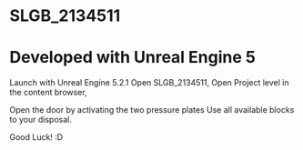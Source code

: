 # SLGB_2134511

Developed with Unreal Engine 5
===================================
Launch with Unreal Engine 5.2.1
Open SLGB_2134511,
Open Project level in the content browser,

Open the door by activating the two pressure plates
Use all available blocks to your disposal.

Good Luck! :D
